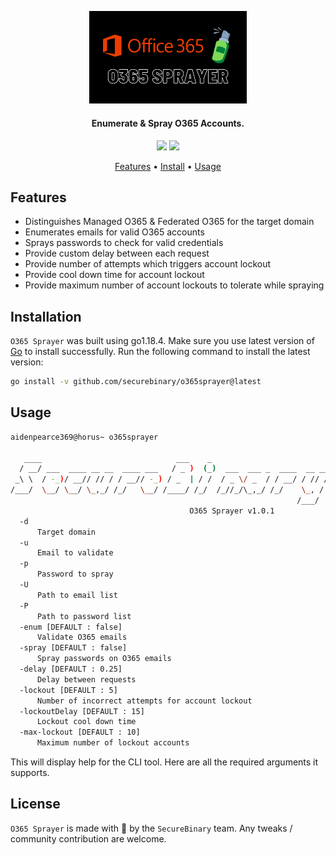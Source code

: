 <p align="center">
<img src="static/O365Sprayer.png" width="50%">
</p>

<h4 align="center">Enumerate & Spray O365 Accounts.</h4>

<p align="center">
<a href="https://github.com/securebinary/o365sprayer/"><img src="https://img.shields.io/badge/contributions-welcome-brightgreen.svg?style=flat"></a>
<a href="https://twitter.com/thesecurebinary"><img src="https://img.shields.io/twitter/follow/thesecurebinary.svg?logo=twitter"></a>
</p>
      
<p align="center">
  <a href="#features">Features</a> •
  <a href="#installation">Install</a> •
  <a href="#usage">Usage</a>
</p>

## Features

 - Distinguishes Managed O365 & Federated O365 for the target domain
 - Enumerates emails for valid O365 accounts
 - Sprays passwords to check for valid credentials
 - Provide custom delay between each request
 - Provide number of attempts which triggers account lockout
 - Provide cool down time for account lockout
 - Provide maximum number of account lockouts to tolerate while spraying

## Installation

`O365 Sprayer` was built using go1.18.4. Make sure you use latest version of [Go](https://go.dev/doc/install) to install successfully. Run the following command to install the latest version:

```bash
go install -v github.com/securebinary/o365sprayer@latest
```

## Usage

```bash
aidenpearce369@horus~ o365sprayer

   ____                              ___    _
  / __/ ___  ____ __ __  ____ ___   / _ )  (_)  ___  ___ _  ____  __ __
 _\ \  / -_)/ __// // / / __// -_) / _  | / /  / _ \/ _  / / __/ / // /
/___/  \__/ \__/ \_,_/ /_/   \__/ /____/ /_/  /_//_/\_,_/ /_/    \_, /
                                                                /___/
                                        O365 Sprayer v1.0.1
  -d
      Target domain
  -u
      Email to validate
  -p
      Password to spray
  -U
      Path to email list
  -P
      Path to password list
  -enum [DEFAULT : false]
      Validate O365 emails
  -spray [DEFAULT : false]
      Spray passwords on O365 emails
  -delay [DEFAULT : 0.25]
      Delay between requests
  -lockout [DEFAULT : 5]
      Number of incorrect attempts for account lockout
  -lockoutDelay [DEFAULT : 15]
      Lockout cool down time
  -max-lockout [DEFAULT : 10]
      Maximum number of lockout accounts

```

This will display help for the CLI tool. Here are all the required arguments it supports.

## License
`O365 Sprayer` is made with 🖤 by the `SecureBinary` team. Any tweaks / community contribution are welcome.
